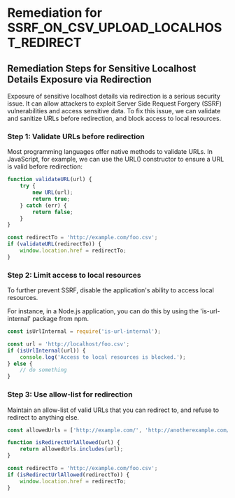 # Remediation for SSRF_ON_CSV_UPLOAD_LOCALHOST_REDIRECT

## Remediation Steps for Sensitive Localhost Details Exposure via Redirection

Exposure of sensitive localhost details via redirection is a serious security issue. It can allow attackers to exploit Server Side Request Forgery (SSRF) vulnerabilities and access sensitive data. To fix this issue, we can validate and sanitize URLs before redirection, and block access to local resources.

### Step 1: Validate URLs before redirection

Most programming languages offer native methods to validate URLs. In JavaScript, for example, we can use the URL() constructor to ensure a URL is valid before redirection:

```javascript
function validateURL(url) {
    try {
        new URL(url);
        return true;
    } catch (err) {
        return false;
    }
}

const redirectTo = 'http://example.com/foo.csv';
if (validateURL(redirectTo)) {
    window.location.href = redirectTo;
}
```

### Step 2: Limit access to local resources

To further prevent SSRF, disable the application's ability to access local resources. 

For instance, in a Node.js application, you can do this by using the 'is-url-internal' package from npm.

```javascript
const isUrlInternal = require('is-url-internal');

const url = 'http://localhost/foo.csv';
if (isUrlInternal(url)) {
    console.log('Access to local resources is blocked.');
} else {
    // do something
}
```

### Step 3: Use allow-list for redirection

Maintain an allow-list of valid URLs that you can redirect to, and refuse to redirect to anything else.

```javascript
const allowedUrls = ['http://example.com/', 'http://anotherexample.com/'];

function isRedirectUrlAllowed(url) {
    return allowedUrls.includes(url);
}

const redirectTo = 'http://example.com/foo.csv';
if (isRedirectUrlAllowed(redirectTo)) {
    window.location.href = redirectTo;
}
```